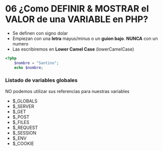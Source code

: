 # 06 ¿Como DEFINIR & MOSTRAR el VALOR de una VARIABLE en PHP?

* Se definen con signo dolar
* Empiezan con una **letra** mayus/minus o un **guion bajo**. **NUNCA** con un numero
* Las escribiremos en **Lower Camel Case** (lowerCamelCase)

```php
<?php 
    $nombre = "Santino";
    echo $nombre;
```

### Listado de variables globales 
NO podemos utilizar sus referencias para nuestras variables
* $_GLOBALS
* $_SERVER
* $_GET
* $_POST
* $_FILES
* $_REQUEST
* $_SESSION
* $_ENV
* $_COOKIE